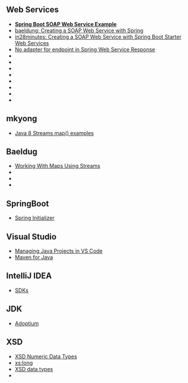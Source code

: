 

## Web Services
- [**Spring Boot SOAP Web Service Example**](https://www.concretepage.com/spring-boot/spring-boot-soap-web-service-example)
- [baeldung: Creating a SOAP Web Service with Spring](https://www.baeldung.com/spring-boot-soap-web-service)
- [in28minutes: Creating a SOAP Web Service with Spring Boot Starter Web Services](https://www.springboottutorial.com/creating-soap-web-service-with-spring-boot-web-services-starter)
- [No adapter for endpoint in Spring Web Service Response](https://stackoverflow.com/questions/15282656/no-adapter-for-endpoint-in-spring-web-service-response)
- [](https://www.ibm.com/docs/en/jfsm/1.1.2.1?topic=queries-xsd-data-types)
- [](https://www.ibm.com/docs/en/bpm/8.5.6?topic=support-supported-xml-schema-data-types)
- [](https://github.com/Java-Techie-jt/spring-boot-soap-ws)
- [](https://stackoverflow.com/questions/9243772/how-to-make-an-element-in-xml-schema-optional)
- [](https://stackoverflow.com/questions/32437296/xsd-required-element)
- [](https://stackoverflow.com/questions/4821477/xml-schema-minoccurs-maxoccurs-default-values/33686479#33686479)
- [](https://stackoverflow.com/questions/45192373/how-to-assign-a-value-from-application-properties-to-a-static-variable)
- [](https://stackoverflow.com/questions/70953595/how-to-set-up-init-method-with-file-constants-for-spring-application)


## mkyong

- [Java 8 Streams map() examples](https://mkyong.com/java8/java-8-streams-map-examples/)

## Baeldug

- [Working With Maps Using Streams](https://www.baeldung.com/java-maps-streams)
- [](https://www.baeldung.com/java-init-list-one-line)
- [](https://www.baeldung.com/java-initialization)
- [](https://www.baeldung.com/spring-value-annotation)


## SpringBoot

- [Spring Initializer](https://start.spring.io/#!type=maven-project&language=java&platformVersion=2.7.6&packaging=jar&jvmVersion=1.8&groupId=com.example.soap&artifactId=springboot-task-tracker-h2-soap-ws&name=springboot-task-tracker-h2-soap-ws&description=Demo%20project%20for%20Spring%20Boot&packageName=com.example.soap&dependencies=web-services,devtools,lombok,data-jpa,h2)


## Visual Studio
- [Managing Java Projects in VS Code](https://code.visualstudio.com/docs/java/java-project)
- [Maven for Java](https://marketplace.visualstudio.com/items?itemName=vscjava.vscode-maven)

## IntelliJ IDEA

- [SDKs](https://www.jetbrains.com/help/idea/sdk.html#change-module-sdk)

## JDK
- [Adoptium](https://adoptium.net/)

## XSD

- [XSD Numeric Data Types](https://www.w3schools.com/xml/schema_dtypes_numeric.asp)
- [xs:long](https://learning.oreilly.com/library/view/xml-schema/0596002521/re80.html)
- [XSD data types](https://www.ibm.com/docs/en/jfsm/1.1.2.1?topic=queries-xsd-data-types)
- 
